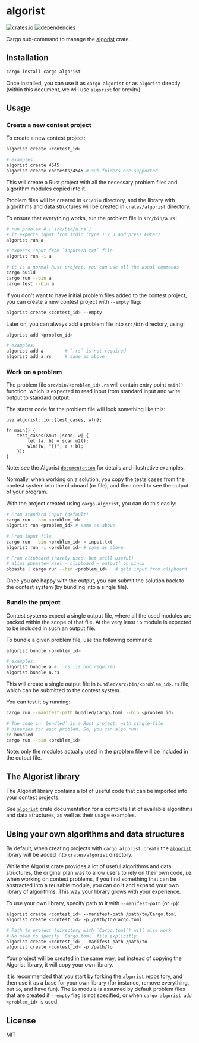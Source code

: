 # algorist

[![crates.io](https://img.shields.io/crates/d/cargo-algorist.svg)](https://crates.io/crates/cargo-algorist)
[![dependencies](https://deps.rs/repo/github/farazdagi/cargo-algorist/status.svg)](https://deps.rs/repo/github/farazdagi/cargo-algorist)

Cargo sub-command to manage the [algorist](https://crates.io/crates/algorist) crate.

## Installation

``` bash
cargo install cargo-algorist
```

Once installed, you can use it as `cargo algorist` or as `algorist` directly (within this document,
we will use `algorist` for brevity).

## Usage

### Create a new contest project

To create a new contest project:

``` bash
algorist create <contest_id>

# examples:
algorist create 4545
algorist create contests/4545 # sub-folders are supported
```

This will create a Rust project with all the necessary problem files and algorithm modules copied
into it.

Problem files will be created in `src/bin` directory, and the library with algorithms and data
structures will be created in `crates/algorist` directory.

To ensure that everything works, run the problem file in `src/bin/a.rs`:

``` bash
# run problem A (`src/bin/a.rs`)
# it expects input from stdin (type 1 2 3 and press Enter)
algorist run a

# expects input from `inputs/a.txt` file
algorist run -i a

# it is a normal Rust project, you can use all the usual commands
cargo build
cargo run --bin a
cargo test --bin a
```

If you don't want to have initial problem files added to the contest project, you can create a new
contest project with `--empty` flag:

``` bash
algorist create <contest_id> --empty
```

Later on, you can always add a problem file into `src/bin` directory, using:

``` bash
algorist add <problem_id>

# examples:
algorist add a        # `.rs` is not required
algorist add a.rs     # same as above
```

### Work on a problem

The problem file `src/bin/<problem_id>.rs` will contain entry point `main()` function, which is
expected to read input from standard input and write output to standard output.

The starter code for the problem file will look something like this:

``` rust, no_run
use algorist::io::{test_cases, wln};

fn main() {
    test_cases(&mut |scan, w| {
        let (a, b) = scan.u2();
        wln!(w, "{}", a + b);
    });
}
```

Note: see the Algorist [`documentation`](https://docs.rs/algorist/latest/algorist/) for details and
illustrative examples.

Normally, when working on a solution, you copy the tests cases from the contest system into the
clipboard (or file), and then need to see the output of your program.

With the project created using `cargo-algorist`, you can do this easily:

``` bash
# From standard input (default)
cargo run --bin <problem_id>
algorist run <problem_id> # same as above

# From input file
cargo run --bin <problem_id> < input.txt
algorist run -i <problem_id> # same as above

# From clipboard (rarely used, but still useful)
# alias pbpaste=’xsel — clipboard — output’ on Linux
pbpaste | cargo run --bin <problem_id>   # gets input from clipboard
```

Once you are happy with the output, you can submit the solution back to the contest system (by
bundling into a single file).

### Bundle the project

Contest systems expect a single output file, where all the used modules are packed within the scope
of that file. At the very least `io` module is expected to be included in such an output file.

To bundle a given problem file, use the following command:

``` bash
algorist bundle <problem_id>

# examples:
algorist bundle a # `.rs` is not required
algorist bundle a.rs
```

This will create a single output file in `bundled/src/bin/<problem_id>.rs` file, which can be
submitted to the contest system.

You can test it by running:

``` bash
cargo run --manifest-path bundled/Cargo.toml --bin <problem_id>

# The code in `bundled` is a Rust project, with single-file
# binaries for each problem. So, you can also run:
cd bundled
cargo run --bin <problem_id>
```

Note: only the modules actually used in the problem file will be included in the output file.

## The Algorist library

The Algorist library contains a lot of useful code that can be imported into your contest projects.

See [`algorist`](https://docs.rs/algorist/latest/algorist/) crate documentation for a complete list
of available algorithms and data structures, as well as their usage examples.

## Using your own algorithms and data structures

By default, when creating projects with `cargo algorist create` the
[`algorist`](https://docs.rs/algorist/latest/algorist/) library will be added into `crates/algorist`
directory.

While the Algorist crate provides a lot of useful algorithms and data structures, the original plan
was to allow users to rely on their own code, i.e. when working on contest problems, if you find
something that can be abstracted into a reusable module, you can do it and expand your own library
of algorithms. This way your library grows with your experience.

To use your own library, specify path to it with `--manifest-path` (or `-p`):

``` bash
algorist create <contest_id> --manifest-path /path/to/Cargo.toml
algorist create <contest_id> -p /path/to/Cargo.toml

# Path to project (directory with `Cargo.toml`) will also work
# No need to specify `Cargo.toml` file explicitly
algorist create <contest_id> --manifest-path /path/to
algorist create <contest_id> -p /path/to
```

Your project will be created in the same way, but instead of copying the Algorist library, it will
copy your own library.

It is recommended that you start by forking the [`algorist`](https://github.com/farazdagi/algorist)
repository, and then use it as a base for your own library (for instance, remove everything, but
`io`, and have fun). The `io` module is assumed by default problem files that are created if
`--empty` flag is not specified, or when `cargo algorist add <problem_id>` is used.

## License

MIT
